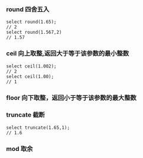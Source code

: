 ### round 四舍五入

```mysql
select round(1.65);
// 2
select round(1.567,2)
// 1.57 
```

### ceil 向上取整,返回大于等于该参数的最小整数

```mysql
select ceil(1.002);
// 2
select ceil(1.00);
// 1
```

### floor 向下取整，返回小于等于该参数的最大整数

### truncate 截断

```mysql
select truncate(1.65,1);
// 1.6
```

### mod 取余

